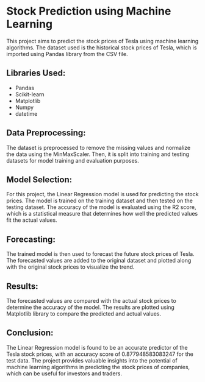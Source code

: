 

# Stock Prediction using Machine Learning

This project aims to predict the stock prices of Tesla using machine learning algorithms. The dataset used is the historical stock prices of Tesla, which is imported using Pandas library from the CSV file.

## Libraries Used:

- Pandas
- Scikit-learn
- Matplotlib
- Numpy
- datetime

## Data Preprocessing:

The dataset is preprocessed to remove the missing values and normalize the data using the MinMaxScaler. Then, it is split into training and testing datasets for model training and evaluation purposes.

## Model Selection:

For this project, the Linear Regression model is used for predicting the stock prices. The model is trained on the training dataset and then tested on the testing dataset. The accuracy of the model is evaluated using the R2 score, which is a statistical measure that determines how well the predicted values fit the actual values.

## Forecasting:

The trained model is then used to forecast the future stock prices of Tesla. The forecasted values are added to the original dataset and plotted along with the original stock prices to visualize the trend.

## Results:

The forecasted values are compared with the actual stock prices to determine the accuracy of the model. The results are plotted using Matplotlib library to compare the predicted and actual values.

## Conclusion:
The Linear Regression model is found to be an accurate predictor of the Tesla stock prices, with an accuracy score of 0.877948583083247 for the test data. The project provides valuable insights into the potential of machine learning algorithms in predicting the stock prices of companies, which can be useful for investors and traders.
